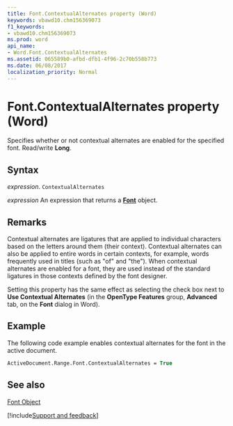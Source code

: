 ```yaml
---
title: Font.ContextualAlternates property (Word)
keywords: vbawd10.chm156369073
f1_keywords:
- vbawd10.chm156369073
ms.prod: word
api_name:
- Word.Font.ContextualAlternates
ms.assetid: 065589b0-afbd-dfb1-4f96-2c70b558b773
ms.date: 06/08/2017
localization_priority: Normal
---
```



# Font.ContextualAlternates property (Word)

Specifies whether or not contextual alternates are enabled for the specified font. Read/write  **Long**.


## Syntax

_expression_. `ContextualAlternates`

 _expression_ An expression that returns a **[Font](Word.Font.md)** object.


## Remarks

Contextual alternates are ligatures that are applied to individual characters based on the letters around them (their context). Contextual alternates can also be applied to entire words in certain contexts, for example, words frequently used in titles (such as "of" and "the"). When contextual alternates are enabled for a font, they are used instead of the standard ligatures in those contexts defined by the font designer.

Setting this property has the same effect as selecting the check box next to  **Use Contextual Alternates** (in the **OpenType Features** group, **Advanced** tab, on the **Font** dialog in Word).


## Example

The following code example enables contextual alternates for the font in the active document.


```vb
ActiveDocument.Range.Font.ContextualAlternates = True
```


## See also


[Font Object](Word.Font.md)

[!include[Support and feedback](~/includes/feedback-boilerplate.md)]
